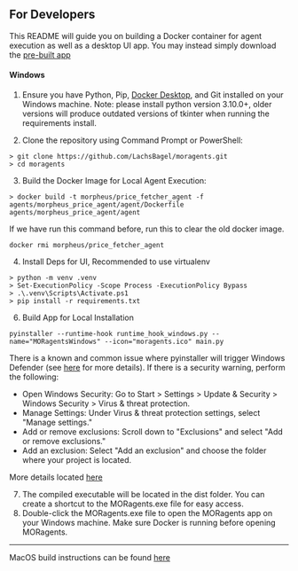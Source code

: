 ## For Developers

This README will guide you on building a Docker container for agent execution as well as a desktop UI app.
You may instead simply download the [pre-built app](../../README.md)

#### Windows
1. Ensure you have Python, Pip, [Docker Desktop](https://www.docker.com/products/docker-desktop/), and Git installed on your Windows machine. Note: please install python version 3.10.0+, older versions will produce outdated versions of tkinter when running the requirements install.

2. Clone the repository using Command Prompt or PowerShell:
```shell
> git clone https://github.com/LachsBagel/moragents.git
> cd moragents
```

3. Build the Docker Image for Local Agent Execution:
```shell
> docker build -t morpheus/price_fetcher_agent -f agents/morpheus_price_agent/agent/Dockerfile agents/morpheus_price_agent/agent
```

If we have run this command before, run this to clear the old docker image.
```shell
docker rmi morpheus/price_fetcher_agent
```

4. Install Deps for UI, Recommended to use virtualenv
```shell
> python -m venv .venv
> Set-ExecutionPolicy -Scope Process -ExecutionPolicy Bypass
> .\.venv\Scripts\Activate.ps1
> pip install -r requirements.txt
```

6. Build App for Local Installation
```shell
pyinstaller --runtime-hook runtime_hook_windows.py --name="MORagentsWindows" --icon="moragents.ico" main.py
```
There is a known and common issue where pyinstaller will trigger Windows Defender (see [here](https://stackoverflow.com/questions/54733909/windows-defender-alert-users-from-my-pyinstaller-exe) for more details). If there is a security warning, perform the following:

- Open Windows Security: Go to Start > Settings > Update & Security > Windows Security > Virus & threat protection.
- Manage Settings: Under Virus & threat protection settings, select "Manage settings."
- Add or remove exclusions: Scroll down to "Exclusions" and select "Add or remove exclusions."
- Add an exclusion: Select "Add an exclusion" and choose the folder where your project is located.

More details located [here](https://support.microsoft.com/en-us/windows/add-an-exclusion-to-windows-security-811816c0-4dfd-af4a-47e4-c301afe13b26)

7. The compiled executable will be located in the dist folder. You can create a shortcut to the MORagents.exe file for easy access.
8. Double-click the MORagents.exe file to open the MORagents app on your Windows machine. Make sure Docker is running before opening MORagents.

---

MacOS build instructions can be found [here](../macOS/README_MACOS_DEV_BUILD.md)
